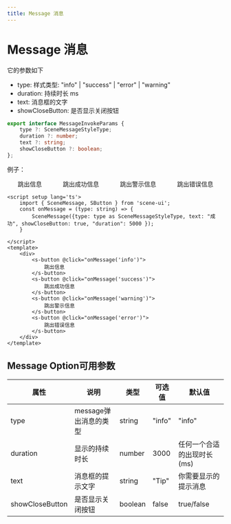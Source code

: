 ```yaml
---
title: Message 消息
---
```


# Message 消息

它的参数如下

* type: 样式类型: "info" | "success" | "error" | "warning"
* duration: 持续时长 ms
* text: 消息框的文字
* showCloseButton: 是否显示关闭按钮

```ts
export interface MessageInvokeParams {
    type ?: SceneMessageStyleType;
    duration ?: number;
    text ?: string;
    showCloseButton ?: boolean;
};
```

例子：

<div class="line">
    <s-button @click="onMessage('info')">
        跳出信息
    </s-button>
    <s-button @click="onMessage('success')">
        跳出成功信息
    </s-button>
    <s-button @click="onMessage('warning')">
        跳出警示信息
    </s-button>
    <s-button @click="onMessage('error')">
        跳出错误信息
    </s-button>
</div>



```vue
<script setup lang='ts'>
    import { SceneMessage, SButton } from 'scene-ui';
    const onMessage = (type: string) => {
        SceneMessage({type: type as SceneMessageStyleType, text: "成功", showCloseButton: true, "duration": 5000 });
    }

</script>
<template>
    <div>
        <s-button @click="onMessage('info')">
            跳出信息
        </s-button>
        <s-button @click="onMessage('success')">
            跳出成功信息
        </s-button>
        <s-button @click="onMessage('warning')">
            跳出警示信息
        </s-button>
        <s-button @click="onMessage('error')">
            跳出错误信息
        </s-button>
    </div>
</template>
```

## Message Option可用参数

| 属性  | 说明                             | 类型           | 可选值                                           | 默认值 |
| ----- | -------------------------------- | -------------- | ------------------------------------------------ | ------ |
| type  | message弹出消息的类型 | string | "info" | "info" | "success" | "error" | "warning" |
| duration  |  显示的持续时长  | number |   3000   | 任何一个合适的出现时长(ms) |
| text | 消息框的提示文字 | string  | "Tip" | 你需要显示的提示消息 |
| showCloseButton | 是否显示关闭按钮 | boolean | false | true/false   |

<script lang="ts" setup>
import {ref} from 'vue'    
import message, { SceneMessageStyleType } from '../../../../components/message';    
const onMessage = (type: string) => {
    message({type: type as SceneMessageStyleType, text: "成功", showCloseButton: true, "duration": 5000 });
};
</script>
<style scope>
.line{
    display: flex;
    justify-content: space-around;
    align-items: flex-end
}
</style>  
